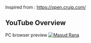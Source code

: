 
Inspired from : https://open.cruip.com/ 

## YouTube Overview
PC browser preview
[![Masud Rana](https://i9.ytimg.com/vi_webp/vxTTT_yuzuY/mq3.webp?sqp=CMzWpLUG-oaymwEmCMACELQB8quKqQMa8AEB-AH-CYAChAWKAgwIABABGEAgVShyMA8=&rs=AOn4CLBGqLxnbo1lv3r8YRD3JmF1xREA9A)](http://www.youtube.com/watch?v=vxTTT_yuzuY "Saas product portfolio")
